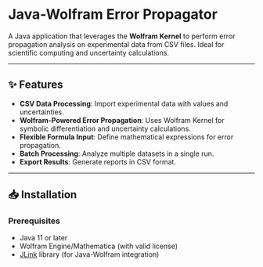 # Java-Wolfram Error Propagator

A Java application that leverages the **Wolfram Kernel** to perform error propagation analysis on experimental data from CSV files. Ideal for scientific computing and uncertainty calculations.

---

## ✨ Features
- **CSV Data Processing**: Import experimental data with values and uncertainties.
- **Wolfram-Powered Error Propagation**: Uses Wolfram Kernel for symbolic differentiation and uncertainty calculations.
- **Flexible Formula Input**: Define mathematical expressions for error propagation.
- **Batch Processing**: Analyze multiple datasets in a single run.
- **Export Results**: Generate reports in CSV format.

---

## 📥 Installation

### Prerequisites
- Java 11 or later
- Wolfram Engine/Mathematica (with valid license)
- [JLink](https://reference.wolfram.com/language/JLink/tutorial/Overview.html) library (for Java-Wolfram integration)
